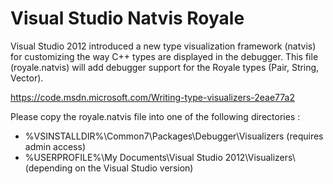 Visual Studio Natvis Royale 
===========================

Visual Studio 2012 introduced a new type visualization framework (natvis) for customizing the way C++ types are displayed in the debugger.
This file (royale.natvis) will add debugger support for the Royale types (Pair, String, Vector).

https://code.msdn.microsoft.com/Writing-type-visualizers-2eae77a2

Please copy the royale.natvis file into one of the following directories :

- %VSINSTALLDIR%\Common7\Packages\Debugger\Visualizers (requires admin access)
- %USERPROFILE%\My Documents\Visual Studio 2012\Visualizers\ (depending on the Visual Studio version)